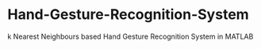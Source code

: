 # Hand-Gesture-Recognition-System
k Nearest Neighbours based Hand Gesture Recognition System in MATLAB
